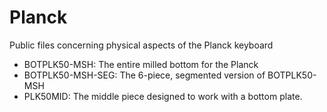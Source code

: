 # Planck
Public files concerning physical aspects of the Planck keyboard

* BOTPLK50-MSH: The entire milled bottom for the Planck
* BOTPLK50-MSH-SEG: The 6-piece, segmented version of BOTPLK50-MSH
* PLK50MID: The middle piece designed to work with a bottom plate.